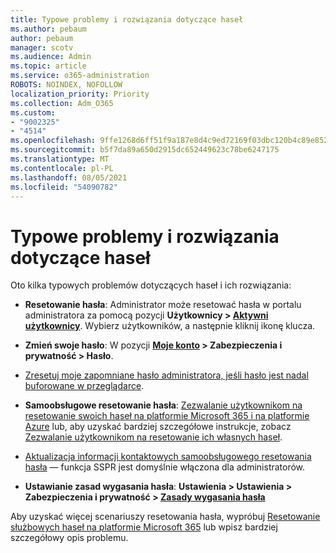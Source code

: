 ```yaml
---
title: Typowe problemy i rozwiązania dotyczące haseł
ms.author: pebaum
author: pebaum
manager: scotv
ms.audience: Admin
ms.topic: article
ms.service: o365-administration
ROBOTS: NOINDEX, NOFOLLOW
localization_priority: Priority
ms.collection: Adm_O365
ms.custom:
- "9002325"
- "4514"
ms.openlocfilehash: 9ffe1268d6ff51f9a187e8d4c9ed72169f03dbc120b4c89e852af2ff64195a04
ms.sourcegitcommit: b5f7da89a650d2915dc652449623c78be6247175
ms.translationtype: MT
ms.contentlocale: pl-PL
ms.lasthandoff: 08/05/2021
ms.locfileid: "54090782"
---
```

# <a name="common-password-issues-and-resolutions"></a>Typowe problemy i rozwiązania dotyczące haseł

Oto kilka typowych problemów dotyczących haseł i ich rozwiązania:

- **Resetowanie hasła**: Administrator może resetować hasła w portalu administratora za pomocą pozycji **Użytkownicy > [Aktywni użytkownicy](https://portal.office.com/adminportal/home#/users)**. Wybierz użytkowników, a następnie kliknij ikonę klucza.

- **Zmień swoje hasło**: W pozycji **[Moje konto](https://portal.office.com/account/#home) > Zabezpieczenia i prywatność > Hasło**.

- [Zresetuj moje zapomniane hasło administratora, jeśli hasło jest nadal buforowane w przeglądarce](https://docs.microsoft.com/microsoft-365/admin/add-users/reset-passwords?view=o365-worldwide#reset-my-admin-password).

- **Samoobsługowe resetowanie hasła**: [Zezwalanie użytkownikom na resetowanie swoich haseł na platformie Microsoft 365 i na platformie Azure](https://portal.office.com/adminportal/home#/SettingsMultiPivot/:/Settings/L1/SelfServiceReset) lub, aby uzyskać bardziej szczegółowe instrukcje, zobacz [Zezwalanie użytkownikom na resetowanie ich własnych haseł](https://docs.microsoft.com/microsoft-365/admin/add-users/let-users-reset-passwords).

- [Aktualizacja informacji kontaktowych samoobsługowego resetowania hasła](https://go.microsoft.com/fwlink/?linkid=849451) — funkcja SSPR jest domyślnie włączona dla administratorów. 

- **Ustawianie zasad wygasania hasła**: **Ustawienia > Ustawienia > Zabezpieczenia i prywatność > [Zasady wygasania hasła](https://admin.microsoft.com/AdminPortal/Home#/SettingsMultiPivot/:/Settings/L1/PasswordPolicy)**

Aby uzyskać więcej scenariuszy resetowania hasła, wypróbuj [Resetowanie służbowych haseł na platformie Microsoft 365](https://docs.microsoft.com/microsoft-365/admin/add-users/reset-passwords) lub wpisz bardziej szczegółowy opis problemu.

